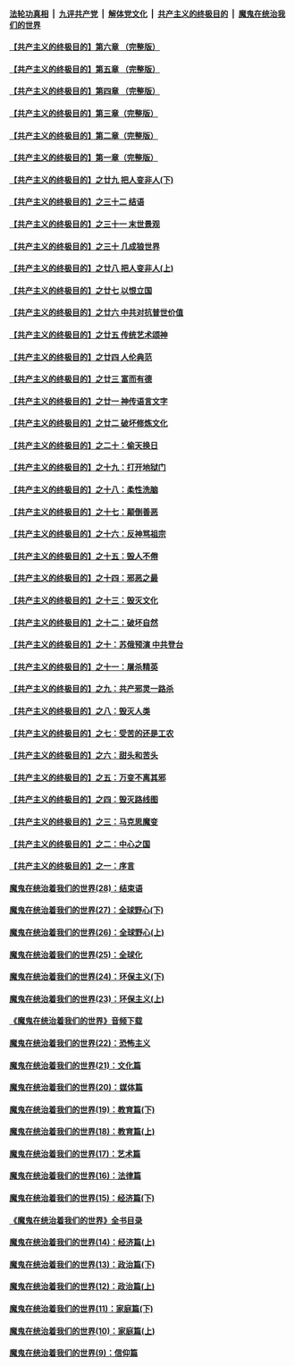 ####  [法轮功真相](../../../../basic/blob/master/README.md?t=04050130) &nbsp;|&nbsp; [九评共产党](../../../../9ping.md/blob/master/README.md?t=04050130) &nbsp;|&nbsp; [解体党文化](../../../../jtdwh.md/blob/master/README.md?t=04050130)  &nbsp;|&nbsp; [共产主义的终极目的](../../../../gczydzjmd.md/blob/master/README.md?t=04050130) &nbsp;|&nbsp; [魔鬼在统治我们的世界](../../../../mgztzwmdsj.md/blob/master/README.md?t=04050130) 

#### [【共产主义的终极目的】第六章 （完整版）](../pages/nsc422/n11428913.md?t=04050130) 

#### [【共产主义的终极目的】第五章 （完整版）](../pages/nsc422/n11428912.md?t=04050130) 

#### [【共产主义的终极目的】第四章 （完整版）](../pages/nsc422/n11428907.md?t=04050130) 

#### [【共产主义的终极目的】第三章（完整版）](../pages/nsc422/n11428848.md?t=04050130) 

#### [【共产主义的终极目的】第二章（完整版）](../pages/nsc422/n11428831.md?t=04050130) 

#### [【共产主义的终极目的】第一章（完整版）](../pages/nsc422/n11417651.md?t=04050130) 

#### [【共产主义的终极目的】之廿九 把人变非人(下)](../pages/nsc422/n11344140.md?t=04050130) 

#### [【共产主义的终极目的】之三十二 结语](../pages/nsc422/n11360535.md?t=04050130) 

#### [【共产主义的终极目的】之三十一 末世景观](../pages/nsc422/n11351129.md?t=04050130) 

#### [【共产主义的终极目的】之三十 几成狼世界](../pages/nsc422/n11348280.md?t=04050130) 

#### [【共产主义的终极目的】之廿八 把人变非人(上)](../pages/nsc422/n11340492.md?t=04050130) 

#### [【共产主义的终极目的】之廿七 以恨立国](../pages/nsc422/n11336944.md?t=04050130) 

#### [【共产主义的终极目的】之廿六 中共对抗普世价值](../pages/nsc422/n11324785.md?t=04050130) 

#### [【共产主义的终极目的】之廿五 传统艺术颂神](../pages/nsc422/n11296396.md?t=04050130) 

#### [【共产主义的终极目的】之廿四 人伦典范](../pages/nsc422/n11296397.md?t=04050130) 

#### [【共产主义的终极目的】之廿三 富而有德](../pages/nsc422/n11283598.md?t=04050130) 

#### [【共产主义的终极目的】之廿一 神传语言文字](../pages/nsc422/n11263265.md?t=04050130) 

#### [【共产主义的终极目的】之廿二 破坏修炼文化](../pages/nsc422/n11245728.md?t=04050130) 

#### [【共产主义的终极目的】之二十：偷天换日](../pages/nsc422/n11238846.md?t=04050130) 

#### [【共产主义的终极目的】之十九：打开地狱门](../pages/nsc422/n11206376.md?t=04050130) 

#### [【共产主义的终极目的】之十八：柔性洗脑](../pages/nsc422/n11199994.md?t=04050130) 

#### [【共产主义的终极目的】之十七：颠倒善恶](../pages/nsc422/n11179782.md?t=04050130) 

#### [【共产主义的终极目的】之十六：反神骂祖宗](../pages/nsc422/n11166798.md?t=04050130) 

#### [【共产主义的终极目的】之十五：毁人不倦](../pages/nsc422/n11166792.md?t=04050130) 

#### [【共产主义的终极目的】之十四：邪恶之最](../pages/nsc422/n11150249.md?t=04050130) 

#### [【共产主义的终极目的】之十三：毁灭文化](../pages/nsc422/n11135227.md?t=04050130) 

#### [【共产主义的终极目的】之十二：破坏自然](../pages/nsc422/n11135214.md?t=04050130) 

#### [【共产主义的终极目的】之十：苏俄预演 中共登台](../pages/nsc422/n11118424.md?t=04050130) 

#### [【共产主义的终极目的】之十一：屠杀精英](../pages/nsc422/n11118442.md?t=04050130) 

#### [【共产主义的终极目的】之九：共产邪灵一路杀](../pages/nsc422/n11114139.md?t=04050130) 

#### [【共产主义的终极目的】之八：毁灭人类](../pages/nsc422/n11108503.md?t=04050130) 

#### [【共产主义的终极目的】之七：受苦的还是工农](../pages/nsc422/n11101809.md?t=04050130) 

#### [【共产主义的终极目的】之六：甜头和苦头](../pages/nsc422/n11096971.md?t=04050130) 

#### [【共产主义的终极目的】之五：万变不离其邪](../pages/nsc422/n11091285.md?t=04050130) 

#### [【共产主义的终极目的】之四：毁灭路线图](../pages/nsc422/n11086284.md?t=04050130) 

#### [【共产主义的终极目的】之三：马克思魔变](../pages/nsc422/n11061941.md?t=04050130) 

#### [【共产主义的终极目的】之二：中心之国](../pages/nsc422/n11047728.md?t=04050130) 

#### [【共产主义的终极目的】之一：序言](../pages/nsc422/n11086077.md?t=04050130) 

#### [魔鬼在统治着我们的世界(28)：结束语](../pages/nsc422/n10936246.md?t=04050130) 

#### [魔鬼在统治着我们的世界(27)：全球野心(下)](../pages/nsc422/n10928319.md?t=04050130) 

#### [魔鬼在统治着我们的世界(26)：全球野心(上)](../pages/nsc422/n10900318.md?t=04050130) 

#### [魔鬼在统治着我们的世界(25)：全球化](../pages/nsc422/n10788205.md?t=04050130) 

#### [魔鬼在统治着我们的世界(24)：环保主义(下)](../pages/nsc422/n10695307.md?t=04050130) 

#### [魔鬼在统治着我们的世界(23)：环保主义(上)](../pages/nsc422/n10688613.md?t=04050130) 

#### [《魔鬼在统治着我们的世界》音频下载](../pages/nsc422/n10635553.md?t=04050130) 

#### [魔鬼在统治着我们的世界(22)：恐怖主义](../pages/nsc422/n10614727.md?t=04050130) 

#### [魔鬼在统治着我们的世界(21)：文化篇](../pages/nsc422/n10597706.md?t=04050130) 

#### [魔鬼在统治着我们的世界(20)：媒体篇](../pages/nsc422/n10586579.md?t=04050130) 

#### [魔鬼在统治着我们的世界(19)：教育篇(下)](../pages/nsc422/n10564808.md?t=04050130) 

#### [魔鬼在统治着我们的世界(18)：教育篇(上)](../pages/nsc422/n10526970.md?t=04050130) 

#### [魔鬼在统治着我们的世界(17)：艺术篇](../pages/nsc422/n10499093.md?t=04050130) 

#### [魔鬼在统治着我们的世界(16)：法律篇](../pages/nsc422/n10485969.md?t=04050130) 

#### [魔鬼在统治着我们的世界(15)：经济篇(下)](../pages/nsc422/n10469975.md?t=04050130) 

#### [《魔鬼在统治着我们的世界》全书目录](../pages/nsc422/n10464261.md?t=04050130) 

#### [魔鬼在统治着我们的世界(14)：经济篇(上)](../pages/nsc422/n10457370.md?t=04050130) 

#### [魔鬼在统治着我们的世界(13)：政治篇(下)](../pages/nsc422/n10448270.md?t=04050130) 

#### [魔鬼在统治着我们的世界(12)：政治篇(上)](../pages/nsc422/n10444576.md?t=04050130) 

#### [魔鬼在统治着我们的世界(11)：家庭篇(下)](../pages/nsc422/n10440961.md?t=04050130) 

#### [魔鬼在统治着我们的世界(10)：家庭篇(上)](../pages/nsc422/n10435448.md?t=04050130) 

#### [魔鬼在统治着我们的世界(9)：信仰篇](../pages/nsc422/n10432159.md?t=04050130) 

